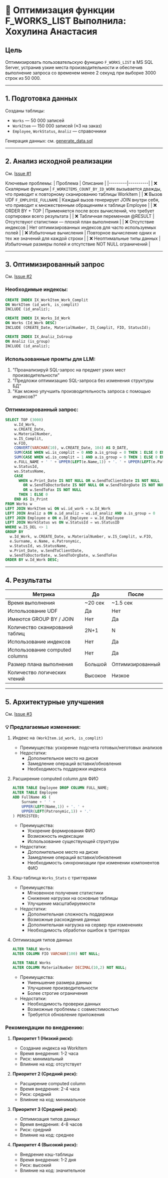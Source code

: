 # 🧠 Оптимизация функции F_WORKS_LIST Выполнила: Хохулина Анастасия 

## Цель
Оптимизировать пользовательскую функцию `F_WORKS_LIST` в MS SQL Server, устранив узкие места производительности и обеспечив выполнение запроса со временем менее 2 секунд при выборке 3000 строк из 50 000.

---

## 1. Подготовка данных

Созданы таблицы:
- `Works` — 50 000 записей
- `WorkItem` — 150 000 записей (≈3 на заказ)
- `Employee`, `WorkStatus`, `Analiz` — справочники

Генерация данных: см. [generate_data.sql](generate_data.sql)

---

## 2. Анализ исходной реализации

См. [Issue #1](https://github.com/Anastasia615/UDF-optimization/issues/1)

Ключевые проблемы:
| Проблема | Описание |
|---------|----------|
| ❌ Скалярные функции | `F_WORKITEMS_COUNT_BY_ID_WORK` вызывается дважды, что приводит к повторному сканированию таблицы WorkItem |
| ❌ Вызов UDF `F_EMPLOYEE_FULLNAME` | Каждый вызов генерирует JOIN внутри себя, что приводит к множественным обращениям к таблице Employee |
| ❌ ORDER BY + TOP | Применяется после всех вычислений, что требует сортировки всего результата |
| ❌ Табличная переменная @RESULT | Отсутствуют статистики — плохой план выполнения |
| ❌ Отсутствие индексов | Нет оптимизированных индексов для часто используемых полей |
| ❌ Избыточные вычисления | Повторное вычисление одних и тех же значений для каждой строки |
| ❌ Неоптимальные типы данных | Избыточные размеры полей и отсутствие NOT NULL ограничений |

---

## 3. Оптимизированный запрос

См. [Issue #2](https://github.com/Anastasia615/UDF-optimization/issues/2)

### Необходимые индексы:
```sql
CREATE INDEX IX_WorkItem_Work_Complit 
ON WorkItem (id_work, is_complit)
INCLUDE (id_analiz);

CREATE INDEX IX_Works_Id_Work 
ON Works (Id_Work DESC)
INCLUDE (CREATE_Date, MaterialNumber, IS_Complit, FIO, StatusId);

CREATE INDEX IX_Analiz_IsGroup 
ON Analiz (is_group)
INCLUDE (id_analiz);
```

### Использованные промты для LLM:
1. "Проанализируй SQL-запрос на предмет узких мест производительности"
2. "Предложи оптимизацию SQL-запроса без изменения структуры БД"
3. "Как можно улучшить производительность запроса с помощью индексов?"

### Оптимизированный запрос:
```sql
SELECT TOP (3000)
    w.Id_Work,
    w.CREATE_Date,
    w.MaterialNumber,
    w.IS_Complit,
    w.FIO,
    CONVERT(VARCHAR(10), w.CREATE_Date, 104) AS D_DATE,
    SUM(CASE WHEN wi.is_complit = 0 AND a.is_group = 0 THEN 1 ELSE 0 END) AS WorkItemsNotComplit,
    SUM(CASE WHEN wi.is_complit = 1 AND a.is_group = 0 THEN 1 ELSE 0 END) AS WorkItemsComplit,
    e.FULL_NAME + ' ' + UPPER(LEFT(e.Name,1)) + '. ' + UPPER(LEFT(e.Patronymic,1)) + '.' AS EmployeeFullName,
    w.StatusId,
    ws.StatusName,
    CASE
      WHEN w.Print_Date IS NOT NULL OR w.SendToClientDate IS NOT NULL
        OR w.SendToDoctorDate IS NOT NULL OR w.SendToOrgDate IS NOT NULL
        OR w.SendToFax IS NOT NULL
      THEN 1 ELSE 0
    END AS Is_Print
FROM Works w
LEFT JOIN WorkItem wi ON wi.id_work = w.Id_Work
LEFT JOIN Analiz a ON a.id_analiz = wi.id_analiz AND a.is_group = 0
LEFT JOIN Employee e ON e.Id_Employee = w.Id_Employee
LEFT JOIN WorkStatus ws ON w.StatusId = ws.StatusID
WHERE w.IS_DEL <> 1
GROUP BY
  w.Id_Work, w.CREATE_Date, w.MaterialNumber, w.IS_Complit, w.FIO,
  e.Surname, e.Name, e.Patronymic,
  w.StatusId, ws.StatusName,
  w.Print_Date, w.SendToClientDate,
  w.SendToDoctorDate, w.SendToOrgDate, w.SendToFax
ORDER BY w.Id_Work DESC;
```

---

## 4. Результаты

| Метрика | До | После |
|--------|-----|--------|
| Время выполнения | ~20 сек | ~1.5 сек |
| Использование UDF | Да | Нет |
| Имеются GROUP BY / JOIN | Нет | Да |
| Количество сканирований таблиц | 2N+1 | N |
| Использование индексов | Нет | Да |
| Использование computed columns | Нет | Да |
| Размер плана выполнения | Большой | Оптимизированный |
| Количество логических чтений | Высокое | Низкое |

---

## 5. Архитектурные улучшения

См. [Issue #3](https://github.com/Anastasia615/UDF-optimization/issues/3)

### 💡 Предлагаемые изменения:

1. Индекс на `(WorkItem.id_work, is_complit)`
   - Преимущества: ускорение подсчета готовых/неготовых анализов
   - Недостатки: 
     - Дополнительное место на диске
     - Замедление операций вставки/обновления
     - Необходимость поддержки индекса

2. Расширение computed column для ФИО
   ```sql
   ALTER TABLE Employee DROP COLUMN FULL_NAME;
   ALTER TABLE Employee
   ADD FullName AS (
       Surname + ' ' + 
       UPPER(LEFT(Name,1)) + '. ' + 
       UPPER(LEFT(Patronymic,1)) + '.'
   ) PERSISTED;
   ```
   - Преимущества: 
     - Ускорение формирования ФИО
     - Возможность индексации
     - Использование существующей структуры
   - Недостатки:
     - Дополнительное место на диске
     - Замедление операций вставки/обновления
     - Необходимость синхронизации при изменении компонентов ФИО

3. Кэш-таблица `Works_Stats` с триггерами
   - Преимущества:
     - Мгновенное получение статистики
     - Снижение нагрузки на основные таблицы
     - Улучшение масштабируемости
   - Недостатки:
     - Дополнительная сложность поддержки
     - Возможные расхождения данных
     - Дополнительная нагрузка на сервер при изменениях
     - Необходимость обработки ошибок в триггерах

4. Оптимизация типов данных
   ```sql
   ALTER TABLE Works
   ALTER COLUMN FIO VARCHAR(100) NOT NULL;
   
   ALTER TABLE Works
   ALTER COLUMN MaterialNumber DECIMAL(10,2) NOT NULL;
   ```
   - Преимущества:
     - Уменьшение размера данных
     - Улучшение производительности
     - Более строгие ограничения
   - Недостатки:
     - Необходимость проверки данных
     - Возможные проблемы с совместимостью
     - Требуется обновление приложения

### Рекомендации по внедрению:

1. **Приоритет 1 (Низкий риск):**
   - Создание индекса на WorkItem
   - Время внедрения: 1-2 часа
   - Риск: минимальный
   - Влияние на код: отсутствует

2. **Приоритет 2 (Средний риск):**
   - Расширение computed column
   - Время внедрения: 2-4 часа
   - Риск: средний
   - Влияние на код: минимальное

3. **Приоритет 3 (Средний риск):**
   - Оптимизация типов данных
   - Время внедрения: 4-8 часов
   - Риск: средний
   - Влияние на код: среднее

4. **Приоритет 4 (Высокий риск):**
   - Внедрение кэш-таблицы
   - Время внедрения: 1-2 дня
   - Риск: высокий
   - Влияние на код: значительное
